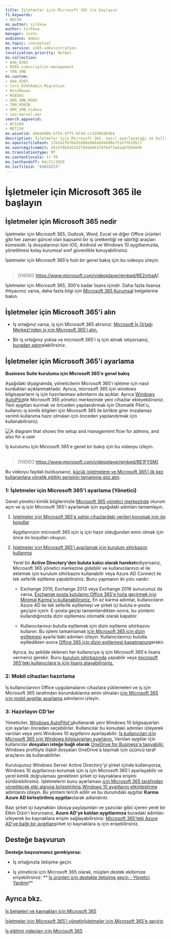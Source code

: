 ```yaml
---
title: İşletmeler için Microsoft 365 ile başlayın
f1.keywords:
- NOCSH
ms.author: sirkkuw
author: Sirkkuw
manager: scotv
audience: Admin
ms.topic: conceptual
ms.service: o365-administration
localization_priority: Normal
ms.collection:
- Adm_O365
- M365-subscription-management
- TRN_SMB
ms.custom:
- Adm_O365
- Core_O365Admin_Migration
- MiniMaven
- MSB365
- OKR_SMB_M365
- TRN_M365B
- OKR_SMB_Videos
- seo-marvel-mar
search.appverid:
- BCS160
- MET150
ms.assetid: 496e690b-b75d-4ff5-bf34-cc32905d0364
description: İşletmeler için Microsoft 365, nasıl ayarlayacağı ve kullanıcılarınızın aygıtlarını ve cd'lerini iş için Microsoft 365 tarafından korunduklarından emin olmak için nasıl hazırlayacağınızı öğrenin.
ms.openlocfilehash: 17b142fb704d1b0be088a649490e751effb19517
ms.sourcegitcommit: 2614f8b81b332f8dab461f4f64f3adaa6703e0d6
ms.translationtype: MT
ms.contentlocale: tr-TR
ms.lasthandoff: 04/21/2020
ms.locfileid: "43633213"
---
```

# <a name="get-started-with-microsoft-365-for-business"></a>İşletmeler için Microsoft 365 ile başlayın

## <a name="what-is-microsoft-365-for-business"></a>İşletmeler için Microsoft 365 nedir

İşletmeler için Microsoft 365, Outlook, Word, Excel ve diğer Office ürünleri gibi her zaman güncel olan kapsamlı bir iş üretkenliği ve işbirliği araçları kümesidir. İş dosyalarınızı tüm iOS, Android ve Windows 10 aygıtlarınızda, yönetilmesi kolay kurumsal sınıf güvenlikle koruyabilirsiniz.

İşletmeler için Microsoft 365'e hızlı bir genel bakış için bu videoyu izleyin.<br><br>

> [!VIDEO https://www.microsoft.com/videoplayer/embed/RE2mhaA] 
  
İşletmeler için Microsoft 365, 300'e kadar lisans içindir. Daha fazla lisansa ihtiyacınız varsa, daha fazla bilgi için [Microsoft 365 Kurumsal](https://go.microsoft.com/fwlink/p/?linkid=860986) belgelerine bakın. 
  
## <a name="get-microsoft-365-for-business"></a>İşletmeler için Microsoft 365'i alın

- İş ortağınız varsa, iş için Microsoft 365 alırsınız: [Microsoft İş Ortağı Merkezi'nden iş için Microsoft 365'i alın.](get-microsoft-365-business.md)
    
- Bir iş ortağınız yoksa ve microsoft 365'i iş için almak istiyorsanız, [buradan satın](https://www.microsoft.com/microsoft-365/business)alabilirsiniz.
    
## <a name="set-up-microsoft-365-for-business"></a>İşletmeler için Microsoft 365'i ayarlama

 **Business Suite kurulumu için Microsoft 365'e genel bakış**
  
Aşağıdaki diyagramda, yöneticilerin Microsoft 365'i işletme için nasıl kurdukları açıklanmaktadır. Ayrıca, microsoft 365 için windows bilgisayarların iş için hazırlanması adımlarını da açıklar. Ayrıca [Windows AutoPilot](add-autopilot-devices-and-profile.md)ile Microsoft 365 yönetici merkezinde yeni cihazlar ekleyebilirsiniz. Yeni aygıtları kurmak ve önceden yapılandırmak için Otomatik Pilot'u, kullanıcı iş kimlik bilgileri için Microsoft 365 ile birlikte girer imzalamaz verimli kullanıma hazır olmaları için önceden yapılandırmak için kullanabilirsiniz.
  
![A diagram that shows the setup and management flow for admins, and also for a user](../media/249f81fc-7e79-44c7-8425-3a0b7b651c3b.png)

İş kurulumu için Microsoft 365'e genel bir bakış için bu videoyu izleyin.<br><br>

> [!VIDEO https://www.microsoft.com/videoplayer/embed/RE1FYSM] 

Bu videoyu faydalı bulduysanız, [küçük işletmelere ve Microsoft 365’i ilk kez kullananlara yönelik eğitim serisinin tamamına göz atın](https://support.office.com/article/6ab4bbcd-79cf-4000-a0bd-d42ce4d12816).  

  
### <a name="1-set-up-microsoft-365-for-business-admin"></a>1: İşletmeler için Microsoft 365'i ayarlama (Yönetici)

Genel yönetici kimlik bilgilerinizle [Microsoft 365 yönetici merkezinde](https://portal.office.com/adminportal/home) oturum açın ve iş için Microsoft 365'i ayarlamak için aşağıdaki adımları tamamlayın. 
  
1. [İşletmeler için Microsoft 365'e sahip cihazlardaki verileri korumak için ön koşullar](pre-requisites-for-data-protection.md)
    
    Aygıtlarınızın microsoft 365 için iş için hazır olduğundan emin olmak için önce ön koşulları okuyun.
    
2. [İşletmeler için Microsoft 365'i ayarlamak için kurulum sihirbazını kullanma](set-up.md)
    
    Yerel bir **Active Directory'den buluta kalıcı olarak hareket**ediyorsanız, Microsoft 365 yönetici merkezine gidebilir ve kullanıcılarınızı el ile eklemek için kurulum sihirbazını kullanabilir veya Azure AD Connect ile tek seferlik eşitleme yapabilirsiniz. Bunu yapmanın iki yolu vardır: 
    
    - Exchange 2010, Exchange 2013 veya Exchange 2016 sunucunuz da varsa, [Exchange posta kutularını Office 365'e hızla geçirmek için Minimal Karma'yı kullanabilirsiniz.](https://support.office.com/article/fdecceed-0702-4af3-85be-f2a0013937ef) En az karma adımlar, kullanıcıların Azure AD ile tek seferlik eşitlemeyi ve şirket içi buluta e-posta geçişini içerir. E-posta geçişi tamamlandıktan sonra, bu yöntemi kullandığınızda dizin eşitlemesi otomatik olarak kapatılır.
    
    - Kullanıcılarınızı bulutla eşitlemek için dizin eşitleme sihirbazını kullanın. Bu işlemi tamamlamak [için Microsoft 365 için dizin eşitlemesi](https://support.office.com/article/1b3b5318-6977-42ed-b5c7-96fa74b08846) ayarla'daki adımları izleyin. Kullanıcılarınızı bulutla eşitledikten sonra [Office 365 için dizin eşitlemesi kapatmanız](https://support.office.com/article/ee5f861e-bd48-4267-83d1-a4ead4b4a00d)gerekir.
    
    Ayrıca, bu şekilde eklenen her kullanıcıya iş için Microsoft 365'e lisans vermeniz gerekir. Bunu [kurulum sihirbazında](set-up.md) yapabilir veya [microsoft 365'teki kullanıcılara iş için lisans atayabilirsiniz.](https://support.office.com/article/997596B5-4173-4627-B915-36ABAC6786DC)
    
### <a name="2-prepare-mobile-devices"></a>2: Mobil cihazları hazırlama

İş kullanıcılarının Office uygulamalarını cihazlara yüklemeleri ve iş için Microsoft 365 tarafından korunduklarına emin olmaları [için Microsoft 365 için mobil aygıtlar ayarlama](set-up-mobile-devices.md) adımlarını izleyin. 
  
### <a name="3-prepare-pcs"></a>3: Hazırlayın CD'ler

Yöneticiler, [Windows AutoPilot'u](add-autopilot-devices-and-profile.md)kullanarak yeni Windows 10 bilgisayarları için ayarları önceden seçebilirler. Kullanıcılar bu konudaki adımları izleyerek varolan veya yeni Windows 10 aygıtlarını ayarlayabilir: [İş kullanıcıları için Microsoft 365 için Windows bilgisayarları ayarlayın.](set-up-windows-devices.md) Varolan aygıtlar için kullanıcılar **dosyaları isteğe bağlı olarak** [OneDrive for Business'a taşıyabilir.](move-files-to-onedrive.md) Windows profiliyle ilişkili dosyaları OneDrive'a taşımak için üçüncü taraf araçlarını da kullanabilirler.
  
Kuruluşunuz Windows Server Active Directory'yi şirket içinde kullanıyorsa, Windows 10 aygıtlarınızı korumak için iş için Microsoft 365'i ayarlayabilir ve yerel kimlik doğrulaması gerektiren şirket içi kaynaklara erişimi sürdürebilirsiniz. İşletmelerin bunu ayarlaması [için Microsoft 365 tarafından yönetilecek etki alanına birleştirilmiş Windows 10 aygıtlarını etkinleştirme](manage-windows-devices.md) adımlarını izleyin. Bu yöntem tercih edilir ve bu durumdaki aygıtlar **Karma Azure AD birleştirilmiş aygıtlar**olarak adlandırılır. 
  
Bazı şirket içi kaynakları (dosya paylaşımları ve yazıcılar gibi) içeren yerel bir Etkin Dizin'i korursanız, **Azure AD'ye katılan aygıtlarınıza** buradaki adımları izleyerek bu kaynaklara erişim sağlayabilirsiniz: [Microsoft 365'teki Azure AD'ye bağlı bir aygıttan](access-resources.md)şirket içi kaynaklara iş için erişebilirsiniz.
  
  
## <a name="contact-support"></a>Desteğe başvurun

 **Desteğe başvurmanız gerekiyorsa:**
  
- İş ortağınızla iletişime geçin.
    
- İş yöneticisi için Microsoft 365 olarak, müşteri destek ekibimize erişebilirsiniz: ** [İş ürünleri için destekle iletişime geçin - Yönetici Yardımı](https://support.office.com/article/32a17ca7-6fa0-4870-8a8d-e25ba4ccfd4b)**
    
## <a name="see-also"></a>Ayrıca bkz.

[İş belgeleri ve kaynakları için Microsoft 365](https://go.microsoft.com/fwlink/p/?linkid=853701)
  
[İşletmeler için Microsoft 365'i yönetin](manage.md)[İşletmeler için Microsoft 365'e geçirin](migrate-to-microsoft-365-business.md)

[İş eğitimi videoları için Microsoft 365](https://support.office.com/article/6ab4bbcd-79cf-4000-a0bd-d42ce4d12816) 
